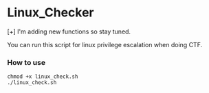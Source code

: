# Linux_Checker

[+] I'm adding new functions so stay tuned.

You can run this script for linux privilege escalation when doing CTF.

### How to use

    chmod +x linux_check.sh
    ./linux_check.sh
